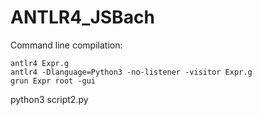 # ANTLR4_JSBach

Command line compilation:
```
antlr4 Expr.g
antlr4 -Dlanguage=Python3 -no-listener -visitor Expr.g
grun Expr root -gui
```

python3 script2.py

